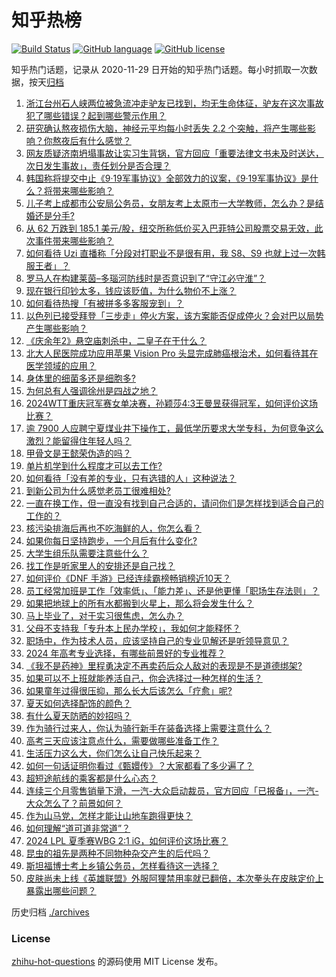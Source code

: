 # 知乎热榜
[![Build Status](https://github.com/ToWeLong/zhihu-hot-questions/workflows/CI/badge.svg)](https://github.com/ToWeLong/zhihu-hot-questions/actions)
[![GitHub language](https://img.shields.io/badge/language-golang-orange.svg)](https://golang.org/)
[![GitHub license](https://img.shields.io/github/license/ToWeLong/zhihu-hot-questions)](https://github.com/ToWeLong/zhihu-hot-questions/blob/main/LICENSE)

知乎热门话题，记录从 2020-11-29 日开始的知乎热门话题。每小时抓取一次数据，按天[归档](./archives)

<!-- BEGIN -->

1. [浙江台州石人峡两位被急流冲走驴友已找到，均无生命体征，驴友在这次事故犯了哪些错误？起到哪些警示作用？](https://www.zhihu.com/question/657965756)
1. [研究确认熬夜损伤大脑，神经元平均每小时丢失 2.2 个突触，将产生哪些影响？你熬夜后有什么感觉？](https://www.zhihu.com/question/657985181)
1. [网友质疑济南坍塌事故让实习生背锅，官方回应「重要法律文书未及时送达，次日发生事故」，责任划分是否合理？](https://www.zhihu.com/question/658037282)
1. [韩国称将提交中止《9·19军事协议》全部效力的议案，《9·19军事协议》是什么？将带来哪些影响？](https://www.zhihu.com/question/657980357)
1. [儿子考上成都市公安局公务员，女朋友考上太原市一大学教师，怎么办？是结婚还是分手?](https://www.zhihu.com/question/655128362)
1. [从 62 万跌到 185.1 美元/股，纽交所称低价买入巴菲特公司股票交易无效，此次事件带来哪些影响？](https://www.zhihu.com/question/658030624)
1. [如何看待 Uzi 直播称「分段对打职业不是很有用，我 S8、S9 也就上过一次韩服王者」？](https://www.zhihu.com/question/657978784)
1. [罗马人在构建莱茵–多瑙河防线时是否意识到了“守江必守淮”？](https://www.zhihu.com/question/655787852)
1. [现在银行印钞太多，钱应该贬值，为什么物价不上涨？](https://www.zhihu.com/question/657462534)
1. [如何看待热搜「有被拼多多客服宠到」？](https://www.zhihu.com/question/657994979)
1. [以色列已接受拜登「三步走」停火方案，该方案能否促成停火？会对巴以局势产生哪些影响？](https://www.zhihu.com/question/658041408)
1. [《庆余年2》悬空庙刺杀中，二皇子在干什么？](https://www.zhihu.com/question/657851855)
1. [北大人民医院成功应用苹果 Vision Pro 头显完成肺癌根治术，如何看待其在医学领域的应用？](https://www.zhihu.com/question/658001572)
1. [身体里的细菌多还是细胞多?](https://www.zhihu.com/question/655770905)
1. [为何总有人强调徐州是四战之地？](https://www.zhihu.com/question/620832838)
1. [2024WTT重庆冠军赛女单决赛，孙颖莎4:3王曼昱获得冠军，如何评价这场比赛？](https://www.zhihu.com/question/658003603)
1. [逾 7900 人应聘宁夏煤业井下操作工，最低学历要求大学专科，为何竞争这么激烈？能留得住年轻人吗？](https://www.zhihu.com/question/657990056)
1. [甲骨文是王懿荣伪造的吗？](https://www.zhihu.com/question/631604812)
1. [单片机学到什么程度才可以去工作?](https://www.zhihu.com/question/639955150)
1. [如何看待「没有差的专业，只有选错的人」这种说法？](https://www.zhihu.com/question/656737913)
1. [到新公司为什么感觉老员工很难相处?](https://www.zhihu.com/question/656283761)
1. [一直在换工作，但一直没有找到自己合适的，请问你们是怎样找到适合自己的工作的？](https://www.zhihu.com/question/657024405)
1. [核污染排海后再也不吃海鲜的人，你怎么看？](https://www.zhihu.com/question/657550806)
1. [如果你每日坚持跑步，一个月后有什么变化?](https://www.zhihu.com/question/657569426)
1. [大学生组乐队需要注意些什么？](https://www.zhihu.com/question/304882766)
1. [找工作是听家里人的安排还是自己找？](https://www.zhihu.com/question/656907753)
1. [如何评价《DNF 手游》已经连续霸榜畅销榜近10天？](https://www.zhihu.com/question/657636976)
1. [员工经常加班是工作「效率低」、「能力差」、还是他更懂「职场生存法则」？](https://www.zhihu.com/question/657743549)
1. [如果把地球上的所有水都搬到火星上，那么将会发生什么？](https://www.zhihu.com/question/655969127)
1. [马上毕业了，对于实习很焦虑，怎么办？](https://www.zhihu.com/question/656019215)
1. [父母不支持我「专升本上民办学校」，我如何才能释怀？](https://www.zhihu.com/question/657209358)
1. [职场中，作为技术人员，应该坚持自己的专业见解还是听领导意见？](https://www.zhihu.com/question/657889854)
1. [2024 年高考专业选择，有哪些前景好的专业推荐？](https://www.zhihu.com/question/656737879)
1. [《我不是药神》里程勇决定不再卖药后众人敌对的表现是不是道德绑架?](https://www.zhihu.com/question/284465622)
1. [如果可以不上班就能养活自己，你会选择过一种怎样的生活？](https://www.zhihu.com/question/657535065)
1. [如果童年过得很压抑，那么长大后该怎么「疗愈」呢?](https://www.zhihu.com/question/657300808)
1. [夏天如何选择配饰的颜色？](https://www.zhihu.com/question/656287980)
1. [有什么夏天防晒的妙招吗？](https://www.zhihu.com/question/656957174)
1. [作为骑行过来人，你认为骑行新手在装备选择上需要注意什么？](https://www.zhihu.com/question/656313099)
1. [高考三天应该注意点什么，需要做哪些准备工作？](https://www.zhihu.com/question/657565712)
1. [生活压力这么大，你们怎么让自己快乐起来？](https://www.zhihu.com/question/657925109)
1. [如何一句话证明你看过《甄嬛传》？大家都看了多少遍了？](https://www.zhihu.com/question/658000266)
1. [超短途航线的乘客都是什么心态？](https://www.zhihu.com/question/630024375)
1. [连续三个月零售销量下滑，一汽-大众启动裁员，官方回应「已报备」，一汽-大众怎么了？前景如何？](https://www.zhihu.com/question/657448889)
1. [作为山马党，怎样才能让山地车跑得更快？](https://www.zhihu.com/question/657690681)
1. [如何理解“道可道非常道”？](https://www.zhihu.com/question/653665546)
1. [2024 LPL 夏季赛WBG 2:1 iG，如何评价这场比赛？](https://www.zhihu.com/question/657993911)
1. [昆虫的祖先是两种不同物种杂交产生的后代吗？](https://www.zhihu.com/question/656601151)
1. [斯坦福博士考上乡镇公务员，怎样看待这一选择？](https://www.zhihu.com/question/657975105)
1. [皮肤尚未上线《英雄联盟》外服阿狸禁用率就已翻倍，本次拳头在皮肤定价上暴露出哪些问题？](https://www.zhihu.com/question/657978736)

<!-- END -->

历史归档 [./archives](./archives)


### License
[zhihu-hot-questions](https://github.com/towelong/zhihu-hot-questions) 的源码使用 MIT License 发布。